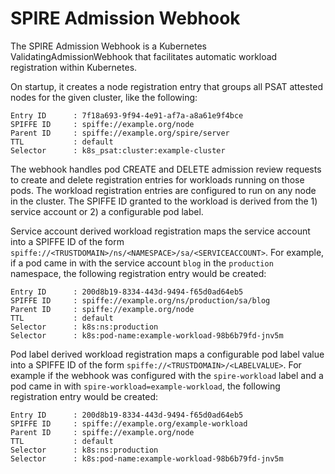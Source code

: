 # SPIRE Admission Webhook

The SPIRE Admission Webhook is a Kubernetes ValidatingAdmissionWebhook that
facilitates automatic workload registration within Kubernetes.

On startup, it creates a node registration entry that groups all PSAT attested
nodes for the given cluster, like the following:

```
Entry ID      : 7f18a693-9f94-4e91-af7a-a8a61e9f4bce
SPIFFE ID     : spiffe://example.org/node
Parent ID     : spiffe://example.org/spire/server
TTL           : default
Selector      : k8s_psat:cluster:example-cluster
```

The webhook handles pod CREATE and DELETE admission review requests to create
and delete registration entries for workloads running on those pods. The
workload registration entries are configured to run on any node in the
cluster. The SPIFFE ID granted to the workload is derived from the 1) service
account or 2) a configurable pod label.

Service account derived workload registration maps the service account into a
SPIFFE ID of the form
`spiffe://<TRUSTDOMAIN>/ns/<NAMESPACE>/sa/<SERVICEACCOUNT>`. For example, if a
pod came in with the service account `blog` in the `production` namespace, the
following registration entry would be created:

```
Entry ID      : 200d8b19-8334-443d-9494-f65d0ad64eb5
SPIFFE ID     : spiffe://example.org/ns/production/sa/blog
Parent ID     : spiffe://example.org/node
TTL           : default
Selector      : k8s:ns:production
Selector      : k8s:pod-name:example-workload-98b6b79fd-jnv5m
```

Pod label derived workload registration maps a configurable pod label value
into a SPIFFE ID of the form `spiffe://<TRUSTDOMAIN>/<LABELVALUE>`. For example
if the webhook was configured with the `spire-workload` label and a pod came in
with `spire-workload=example-workload`, the following registration entry would
be created:

```
Entry ID      : 200d8b19-8334-443d-9494-f65d0ad64eb5
SPIFFE ID     : spiffe://example.org/example-workload
Parent ID     : spiffe://example.org/node
TTL           : default
Selector      : k8s:ns:production
Selector      : k8s:pod-name:example-workload-98b6b79fd-jnv5m
```

